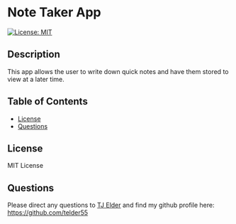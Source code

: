 # Note Taker App 
[![License: MIT](https://img.shields.io/badge/License-MIT-yellow.svg)](https://opensource.org/licenses/MIT)

## Description 
This app allows the user to write down quick notes and have them stored to view at a later time. 

## Table of Contents 
* [License](#license)
* [Questions](#questions)

## License 
MIT License

## Questions 
Please direct any questions to [TJ Elder](mailto:telder55@gmail.com?subject=[GitHub]) and find my github profile here: https://github.com/telder55


